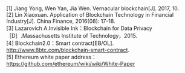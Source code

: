 <br>[1] Jiang Yong, Wen Yan, Jia Wen. Vernacular blockchain[J]. 2017, 10.<br>[2] Lin Xiaoxuan. Application of Blockchain Technology in Financial Industry[J]. China Finance, 2016(08): 17-18.<br>[3] Lazarovich A.Invisible Ink：Blockchain for Data Privacy［D］.Massachusetts Institute of Technology，2015.<br>[4] Blockchain2.0：Smart contract[EB/OL]. http://www.8btc.com/blockchain-smart-contract.<br>[5] Ethereum white paper address：https://github.com/ethereum/wiki/wiki/White-Paper